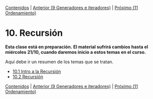 [Contenidos](../Contenidos.md) \| [Anterior (9 Generadores e iteradores)](../09_Generadores_e_Iteradores/00_Resumen.md) \| [Próximo (11 Ordenamiento)](../11_Ordenamiento/00_Resumen.md)

# 10. Recursión
**Esta clase está en preparación.**
**El material sufrirá cambios hasta el miércoles 21/10, cuando daremos inicio a estos temas en el curso.**

Aquí debe ir un resumen de los temas que se tratan.


* [10.1 Intro a la Recursión](01_Recursion.md)
* [10.2 Recursión](02_EjerciciosRec.md)


[Contenidos](../Contenidos.md) \| [Anterior (9 Generadores e iteradores)](../09_Generadores_e_Iteradores/00_Resumen.md) \| [Próximo (11 Ordenamiento)](../11_Ordenamiento/00_Resumen.md)
